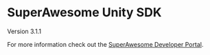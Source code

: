 SuperAwesome Unity SDK
==========================

Version 3.1.1

For more information check out the [SuperAwesome Developer Portal](http://developers.superawesome.tv/docs/unitysdk_v2).
